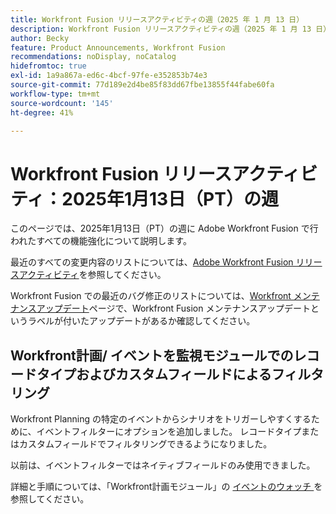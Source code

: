 ```yaml
---
title: Workfront Fusion リリースアクティビティの週（2025 年 1 月 13 日）
description: Workfront Fusion リリースアクティビティの週（2025 年 1 月 13 日）
author: Becky
feature: Product Announcements, Workfront Fusion
recommendations: noDisplay, noCatalog
hidefromtoc: true
exl-id: 1a9a867a-ed6c-4bcf-97fe-e352853b74e3
source-git-commit: 77d189e2d4be85f83dd67fbe13855f44fabe60fa
workflow-type: tm+mt
source-wordcount: '145'
ht-degree: 41%

---
```


# Workfront Fusion リリースアクティビティ：2025年1月13日（PT）の週

このページでは、2025年1月13日（PT）の週に Adobe Workfront Fusion で行われたすべての機能強化について説明します。

最近のすべての変更内容のリストについては、[Adobe Workfront Fusion リリースアクティビティ](/help/workfront-fusion/fusion-product-releases/fusion-release-activity.md)を参照してください。

Workfront Fusion での最近のバグ修正のリストについては、[Workfront メンテナンスアップデート](https://experienceleague.adobe.com/en/docs/workfront-known-issues/releases/current-updates)ページで、Workfront Fusion メンテナンスアップデートというラベルが付いたアップデートがあるか確認してください。

## Workfront計画/ イベントを監視モジュールでのレコードタイプおよびカスタムフィールドによるフィルタリング

Workfront Planning の特定のイベントからシナリオをトリガーしやすくするために、イベントフィルターにオプションを追加しました。 レコードタイプまたはカスタムフィールドでフィルタリングできるようになりました。

以前は、イベントフィルターではネイティブフィールドのみ使用できました。

詳細と手順については、「Workfront計画モジュール」の [ イベントのウォッチ ](/help/workfront-fusion/references/apps-and-modules/adobe-connectors/workfront-planning-modules.md#watch-events) を参照してください。

